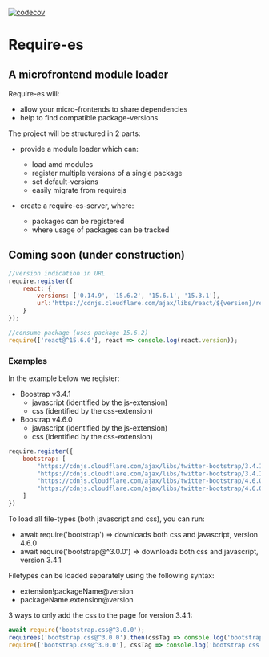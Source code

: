 [![codecov](https://codecov.io/gh/hendrikdp/requirees/branch/master/graph/badge.svg?token)](https://codecov.io/gh/hendrikdp/requirees)

# Require-es
## A microfrontend module loader

Require-es will:
* allow your micro-frontends to share dependencies
* help to find compatible package-versions

The project will be structured in 2 parts:
* provide a module loader which can:
    * load amd modules
    * register multiple versions of a single package
    * set default-versions
    * easily migrate from requirejs
    
* create a require-es-server, where:
    * packages can be registered
    * where usage of packages can be tracked
    
## Coming soon (under construction)
```js
//version indication in URL
require.register({
    react: {
        versions: ['0.14.9', '15.6.2', '15.6.1', '15.3.1'],
        url:'https://cdnjs.cloudflare.com/ajax/libs/react/${version}/react.min.js'
    }
});

//consume package (uses package 15.6.2)
require(['react@^15.6.0'], react => console.log(react.version));
```

### Examples
In the example below we register:
* Boostrap v3.4.1
    * javascript (identified by the js-extension)
    * css (identified by the css-extension)
* Boostrap v4.6.0
    * javascript (identified by the js-extension)
    * css (identified by the css-extension)
```js
require.register({
	bootstrap: [
		"https://cdnjs.cloudflare.com/ajax/libs/twitter-bootstrap/3.4.1/js/bootstrap.min.js",
		"https://cdnjs.cloudflare.com/ajax/libs/twitter-bootstrap/3.4.1/css/bootstrap.css",
		"https://cdnjs.cloudflare.com/ajax/libs/twitter-bootstrap/4.6.0/js/bootstrap.bundle.min.js",
		"https://cdnjs.cloudflare.com/ajax/libs/twitter-bootstrap/4.6.0/css/bootstrap.min.css"
	]
})
```
To load all file-types (both javascript and css), you can run:
* await require('bootstrap') => downloads both css and javascript, version 4.6.0
* await require('bootstrap@^3.0.0') => downloads both css and javascript, version 3.4.1

Filetypes can be loaded separately using the following syntax:
* extension!packageName@version
* packageName.extension@version

3 ways to only add the css to the page for version 3.4.1:
```js
await require('bootstrap.css@^3.0.0');
requirees('bootstrap.css@^3.0.0').then(cssTag => console.log('bootstrap css tag', cssTag))
require(['bootstrap.css@^3.0.0'], cssTag => console.log('bootstrap css tag', cssTag));
```

